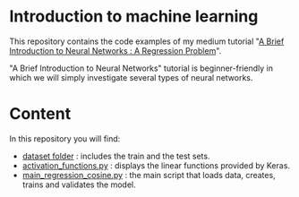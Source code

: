 # Introduction to machine learning
This repository contains the code examples of my medium tutorial "[A Brief Introduction to Neural Networks : A Regression Problem](https://medium.com/towards-data-science/a-brief-introduction-to-neural-networks-a-regression-problem-c58c26e18008)".  

"A Brief Introduction to Neural Networks" tutorial is beginner-friendly in which we will simply investigate several types of neural networks.

# Content
In this repository you will find:  
* [dataset folder](https://github.com/Chim-SO/introductiontomachinelearning/tree/main/dataset) : includes the train and the test sets.  
* [activation_functions.py](https://github.com/Chim-SO/introductiontomachinelearning/blob/main/activation_functions.py) : displays the linear functions provided by Keras.  
* [main_regression_cosine.py](https://github.com/Chim-SO/introductiontomachinelearning/blob/main/main_regression_cosine.py) : the main script that loads data, creates, trains and validates the model.
